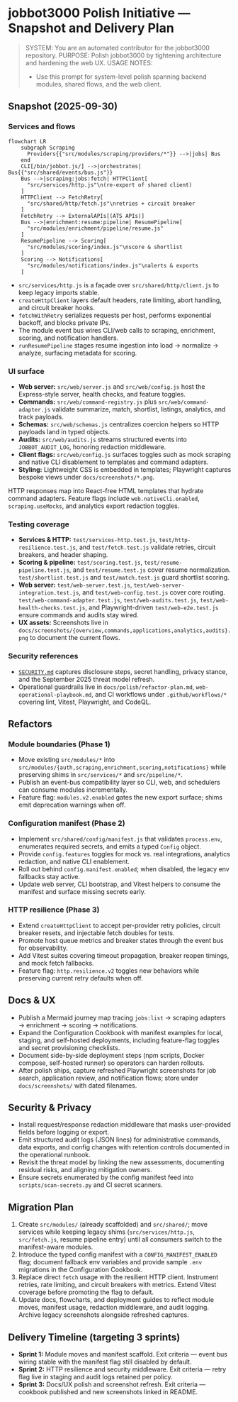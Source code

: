 # jobbot3000 Polish Initiative — Snapshot and Delivery Plan

> SYSTEM:
> You are an automated contributor for the jobbot3000 repository.
> PURPOSE:
> Polish jobbot3000 by tightening architecture and hardening the web UX.
> USAGE NOTES:
>
> - Use this prompt for system-level polish spanning backend modules, shared flows, and the
>   web client.

## Snapshot (2025-09-30)

### Services and flows

```mermaid
flowchart LR
    subgraph Scraping
      Providers{{"src/modules/scraping/providers/*"}} -->|jobs| Bus
    end
    CLI[/bin/jobbot.js/] -->|orchestrates| Bus{{"src/shared/events/bus.js"}}
    Bus -->|scraping:jobs:fetch| HTTPClient[
      "src/services/http.js"\n(re-export of shared client)
    ]
    HTTPClient --> FetchRetry[
      "src/shared/http/fetch.js"\nretries + circuit breaker
    ]
    FetchRetry --> ExternalAPIs[(ATS APIs)]
    Bus -->|enrichment:resume:pipeline| ResumePipeline[
      "src/modules/enrichment/pipeline/resume.js"
    ]
    ResumePipeline --> Scoring[
      "src/modules/scoring/index.js"\nscore & shortlist
    ]
    Scoring --> Notifications[
      "src/modules/notifications/index.js"\nalerts & exports
    ]
```

- `src/services/http.js` is a façade over `src/shared/http/client.js` to keep legacy imports stable.
- `createHttpClient` layers default headers, rate limiting, abort handling, and circuit breaker
  hooks.
- `fetchWithRetry` serializes requests per host, performs exponential backoff, and blocks private
  IPs.
- The module event bus wires CLI/web calls to scraping, enrichment, scoring, and notification
  handlers.
- `runResumePipeline` stages resume ingestion into load → normalize → analyze, surfacing metadata
  for scoring.

### UI surface

- **Web server:** `src/web/server.js` and `src/web/config.js` host the Express-style server,
  health checks, and feature toggles.
- **Commands:** `src/web/command-registry.js` plus `src/web/command-adapter.js` validate
  summarize, match, shortlist, listings, analytics, and track payloads.
- **Schemas:** `src/web/schemas.js` centralizes coercion helpers so HTTP payloads land in typed
  objects.
- **Audits:** `src/web/audits.js` streams structured events into `JOBBOT_AUDIT_LOG`, honoring
  redaction middleware.
- **Client flags:** `src/web/config.js` surfaces toggles such as mock scraping and native CLI
  disablement to templates and command adapters.
- **Styling:** Lightweight CSS is embedded in templates; Playwright captures bespoke views
  under `docs/screenshots/*.png`.

HTTP responses map into React-free HTML templates that hydrate command adapters. Feature flags
include `web.nativeCli.enabled`, `scraping.useMocks`, and analytics export redaction toggles.

### Testing coverage

- **Services & HTTP:** `test/services-http.test.js`, `test/http-resilience.test.js`, and
  `test/fetch.test.js` validate retries, circuit breakers, and header shaping.
- **Scoring & pipeline:** `test/scoring.test.js`, `test/resume-pipeline.test.js`, and
  `test/resume.test.js` cover resume normalization. `test/shortlist.test.js` and
  `test/match.test.js` guard shortlist scoring.
- **Web server:** `test/web-server.test.js`, `test/web-server-integration.test.js`, and
  `test/web-config.test.js` cover core routing. `test/web-command-adapter.test.js`,
  `test/web-audits.test.js`, `test/web-health-checks.test.js`, and Playwright-driven
  `test/web-e2e.test.js` ensure commands and audits stay wired.
- **UX assets:** Screenshots live in
  `docs/screenshots/{overview,commands,applications,analytics,audits}.png` to document the
  current flows.

### Security references

- [`SECURITY.md`](https://github.com/futuroptimist/jobbot3000/blob/main/SECURITY.md) captures
  disclosure steps, secret handling, privacy stance, and the September 2025 threat model
  refresh.
- Operational guardrails live in `docs/polish/refactor-plan.md`, `web-operational-playbook.md`,
  and CI workflows under `.github/workflows/*` covering lint, Vitest, Playwright, and CodeQL.

## Refactors

### Module boundaries (Phase 1)

- Move existing `src/modules/*` into `src/modules/{auth,scraping,enrichment,scoring,notifications}`
  while preserving shims in `src/services/*` and `src/pipeline/*`.
- Publish an event-bus compatibility layer so CLI, web, and schedulers can consume modules
  incrementally.
- Feature flag: `modules.v2.enabled` gates the new export surface; shims emit deprecation warnings
  when off.

### Configuration manifest (Phase 2)

- Implement `src/shared/config/manifest.js` that validates `process.env`, enumerates required
  secrets, and emits a typed `Config` object.
- Provide `config.features` toggles for mock vs. real integrations, analytics redaction, and native
  CLI enablement.
- Roll out behind `config.manifest.enabled`; when disabled, the legacy env fallbacks stay active.
- Update web server, CLI bootstrap, and Vitest helpers to consume the manifest and surface missing
  secrets early.

### HTTP resilience (Phase 3)

- Extend `createHttpClient` to accept per-provider retry policies, circuit breaker resets, and
  injectable fetch doubles for tests.
- Promote host queue metrics and breaker states through the event bus for observability.
- Add Vitest suites covering timeout propagation, breaker reopen timings, and mock fetch fallbacks.
- Feature flag: `http.resilience.v2` toggles new behaviors while preserving current retry defaults
  when off.

## Docs & UX

- Publish a Mermaid journey map tracing `jobs:list` → scraping adapters → enrichment → scoring →
  notifications.
- Expand the Configuration Cookbook with manifest examples for local, staging, and self-hosted
  deployments, including feature-flag toggles and secret provisioning checklists.
- Document side-by-side deployment steps (npm scripts, Docker compose, self-hosted runner) so
  operators can harden rollouts.
- After polish ships, capture refreshed Playwright screenshots for job search, application review,
  and notification flows; store under `docs/screenshots/` with dated filenames.

## Security & Privacy

- Install request/response redaction middleware that masks user-provided fields before logging or
  export.
- Emit structured audit logs (JSON lines) for administrative commands, data exports, and config
  changes with retention controls documented in the operational runbook.
- Revisit the threat model by linking the new assessments, documenting residual risks, and aligning
  mitigation owners.
- Ensure secrets enumerated by the config manifest feed into `scripts/scan-secrets.py` and CI secret
  scanners.

## Migration Plan

1. Create `src/modules/` (already scaffolded) and `src/shared/`; move services while keeping
   legacy shims (`src/services/http.js`, `src/fetch.js`, resume pipeline entry) until all consumers
   switch to the manifest-aware modules.
2. Introduce the typed config manifest with a `CONFIG_MANIFEST_ENABLED` flag; document fallback env
   variables and provide sample `.env` migrations in the Configuration Cookbook.
3. Replace direct `fetch` usage with the resilient HTTP client. Instrument retries, rate limiting,
   and circuit breakers with metrics. Extend Vitest coverage before promoting the flag to default.
4. Update docs, flowcharts, and deployment guides to reflect module moves, manifest usage, redaction
   middleware, and audit logging. Archive legacy screenshots alongside refreshed captures.

## Delivery Timeline (targeting 3 sprints)

- **Sprint 1:** Module moves and manifest scaffold. Exit criteria — event bus wiring stable with the
  manifest flag still disabled by default.
- **Sprint 2:** HTTP resilience and security middleware. Exit criteria — retry flag live in
  staging and audit logs retained per policy.
- **Sprint 3:** Docs/UX polish and screenshot refresh. Exit criteria — cookbook published and new
  screenshots linked in README.
